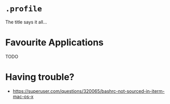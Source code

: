 `.profile`
==========

The title says it all...


Favourite Applications
======================

TODO


Having trouble?
===============

- https://superuser.com/questions/320065/bashrc-not-sourced-in-iterm-mac-os-x
